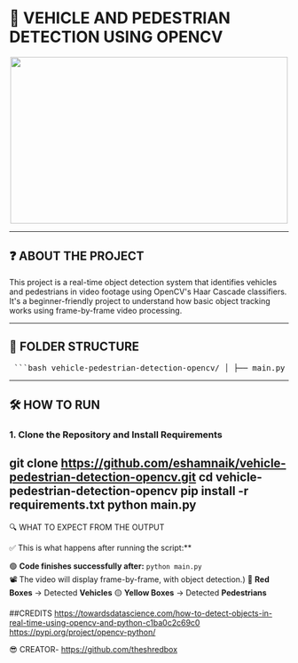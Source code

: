 # 🚗 VEHICLE AND PEDESTRIAN DETECTION USING OPENCV

<p align="center">
  <img width="500" height="300" src="https://ckhconsulting.com/wp-content/uploads/2020/11/object-detection.gif">
</p>

---

## ❓ ABOUT THE PROJECT

This project is a real-time object detection system that identifies vehicles and pedestrians in video footage using OpenCV's Haar Cascade classifiers. It's a beginner-friendly project to understand how basic object tracking works using frame-by-frame video processing.

---

## 📄 FOLDER STRUCTURE
<pre lang="markdown"> ```bash vehicle-pedestrian-detection-opencv/ │ ├── main.py # Python script for detection ├── requirements.txt # Required libraries ├── Vehicles_and_Pedestrian_Tracking_Using_OpenCV.ipynb # Jupyter version ├── haarcascades/ │ ├── haarcascade_car.xml # Classifier for vehicle detection │ └── haarcascade_fullbody.xml # Classifier for pedestrian detection └── Dataset (Sample Videos)/ └── my_video.mp4 # Sample video input ``` </pre>

---

## 🛠️ HOW TO RUN

### 1. Clone the Repository and Install Requirements

git clone https://github.com/eshamnaik/vehicle-pedestrian-detection-opencv.git
cd vehicle-pedestrian-detection-opencv
pip install -r requirements.txt
python main.py
---
 🔍 WHAT TO EXPECT FROM THE OUTPUT

✅ This is what happens after running the script:**

🟢 **Code finishes successfully after:** `python main.py`  
📽️ The video will display frame-by-frame, with object detection.)
🔴 **Red Boxes** → Detected **Vehicles** 
🟡 **Yellow Boxes** → Detected **Pedestrians**


##CREDITS
https://towardsdatascience.com/how-to-detect-objects-in-real-time-using-opencv-and-python-c1ba0c2c69c0
https://pypi.org/project/opencv-python/

😎 CREATOR- https://github.com/theshredbox
